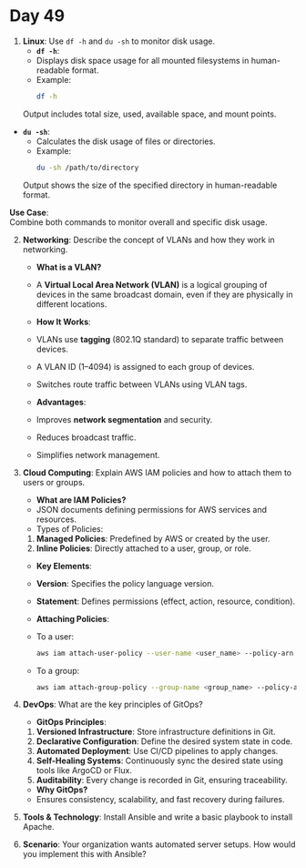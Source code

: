 # Day 49

1. **Linux**: Use `df -h` and `du -sh` to monitor disk usage.
   - **`df -h`**:
    - Displays disk space usage for all mounted filesystems in human-readable format.
    - Example:
      ```bash
      df -h
      ```
    Output includes total size, used, available space, and mount points.

  - **`du -sh`**:
    - Calculates the disk usage of files or directories.
    - Example:
      ```bash
      du -sh /path/to/directory
      ```
    Output shows the size of the specified directory in human-readable format.

  **Use Case**:  
  Combine both commands to monitor overall and specific disk usage.


2. **Networking**: Describe the concept of VLANs and how they work in networking.
   - **What is a VLAN?**
    - A **Virtual Local Area Network (VLAN)** is a logical grouping of devices in the same broadcast domain, even if they are physically in different locations.

   - **How It Works**:
    - VLANs use **tagging** (802.1Q standard) to separate traffic between devices.
    - A VLAN ID (1–4094) is assigned to each group of devices.
    - Switches route traffic between VLANs using VLAN tags.

   - **Advantages**:
    - Improves **network segmentation** and security.
    - Reduces broadcast traffic.
    - Simplifies network management.


3. **Cloud Computing**: Explain AWS IAM policies and how to attach them to users or groups.
   - **What are IAM Policies?**
    - JSON documents defining permissions for AWS services and resources.
    - Types of Policies:
    1. **Managed Policies**: Predefined by AWS or created by the user.
    2. **Inline Policies**: Directly attached to a user, group, or role.

   - **Key Elements**:
    - **Version**: Specifies the policy language version.
    - **Statement**: Defines permissions (effect, action, resource, condition).

   - **Attaching Policies**:
    - To a user:
      ```bash
      aws iam attach-user-policy --user-name <user_name> --policy-arn <policy_arn>
      ```
    - To a group:
      ```bash
      aws iam attach-group-policy --group-name <group_name> --policy-arn <policy_arn>
      ```


4. **DevOps**: What are the key principles of GitOps?
   - **GitOps Principles**:
    1. **Versioned Infrastructure**: Store infrastructure definitions in Git.
    2. **Declarative Configuration**: Define the desired system state in code.
    3. **Automated Deployment**: Use CI/CD pipelines to apply changes.
    4. **Self-Healing Systems**: Continuously sync the desired state using tools like ArgoCD or Flux.
    5. **Auditability**: Every change is recorded in Git, ensuring traceability.

   - **Why GitOps?**
    - Ensures consistency, scalability, and fast recovery during failures.


5. **Tools & Technology**: Install Ansible and write a basic playbook to install Apache.

6. **Scenario**: Your organization wants automated server setups. How would you implement this with Ansible?


